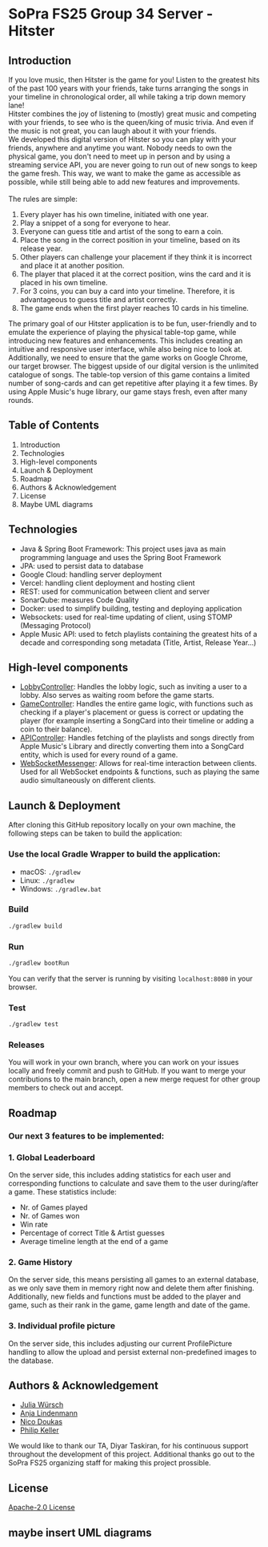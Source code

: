# SoPra FS25 Group 34 Server - Hitster

## Introduction
If you love music, then Hitster is the game for you!
Listen to the greatest hits of the past 100 years with your friends, 
take turns arranging the songs in your timeline in chronological order, 
all while taking a trip down memory lane!
<br>
Hitster combines the joy of listening to (mostly) great music and competing with your friends, to see who is the queen/king of music trivia. 
And even if the music is not great, you can laugh about it with your friends.
<br>
We developed this digital version of Hitster so you can play with your friends, anywhere and anytime you want. 
Nobody needs to own the physical game, you don't need to meet up in person and 
by using a streaming service API, you are never going to run out of new songs to keep the game fresh.
This way, we want to make the game as accessible as possible, while still being able to add new features and improvements.
<br>
<br>
The rules are simple:
1. Every player has his own timeline, initiated with one year.
2. Play a snippet of a song for everyone to hear.
3. Everyone can guess title and artist of the song to earn a coin.
4. Place the song in the correct position in your timeline, based on its release year.
5. Other players can challenge your placement if they think it is incorrect and place it at another
   position.
6. The player that placed it at the correct position, wins the card and it is placed in his own timeline.
7. For 3 coins, you can buy a card into your timeline. Therefore, it is advantageous to guess title and
   artist correctly.
8. The game ends when the first player reaches 10 cards in his timeline.

The primary goal of our Hitster application is to be fun, user-friendly 
and to emulate the experience of playing the physical table-top game, while introducing new features and enhancements.
This includes creating an intuitive and responsive user interface, while also being nice to look at. 
Additionally, we need to ensure that the game works on Google Chrome, our target browser.
The biggest upside of our digital version is the unlimited catalogue of songs. 
The table-top version of this game contains a limited number of song-cards and can get repetitive after playing it a few times.
By using Apple Music's huge library, our game stays fresh, even after many rounds.

## Table of Contents
1. Introduction
2. Technologies
3. High-level components
4. Launch & Deployment
5. Roadmap
6. Authors & Acknowledgement
7. License
8. Maybe UML diagrams

## Technologies
- Java & Spring Boot Framework: This project uses java as main programming language and uses the Spring Boot Framework
- JPA: used to persist data to database
- Google Cloud: handling server deployment
- Vercel: handling client deployment and hosting client
- REST: used for communication between client and server
- SonarQube: measures Code Quality
- Docker: used to simplify building, testing and deploying application
- Websockets: used for real-time updating of client, using STOMP (Messaging Protocol)
- Apple Music API: used to fetch playlists containing the greatest hits of a decade and corresponding song metadata (Title, Artist, Release Year...)

## High-level components
- [LobbyController](https://github.com/nicodoukas/sopra-fs25-group-34-server/blob/main/src/main/java/ch/uzh/ifi/hase/soprafs24/controller/LobbyController.java): Handles the lobby logic, such as inviting a user to a lobby. Also serves as waiting room before the game starts.
- [GameController](https://github.com/nicodoukas/sopra-fs25-group-34-server/blob/main/src/main/java/ch/uzh/ifi/hase/soprafs24/controller/GameController.java): Handles the entire game logic, with functions such as checking if a player's placement or guess is correct or updating the player (for example inserting a SongCard into their timeline or adding a coin to their balance).
- [APIController](https://github.com/nicodoukas/sopra-fs25-group-34-server/blob/main/src/main/java/ch/uzh/ifi/hase/soprafs24/controller/APIController.java): Handles fetching of the playlists and songs directly from Apple Music's Library and directly converting them into a SongCard entity, which is used for every round of a game.
- [WebSocketMessenger](https://github.com/nicodoukas/sopra-fs25-group-34-server/blob/main/src/main/java/ch/uzh/ifi/hase/soprafs24/websocket/WebSocketMessenger.java): Allows for real-time interaction between clients. Used for all WebSocket endpoints & functions, such as playing the same audio simultaneously on different clients.

## Launch & Deployment
After cloning this GitHub repository locally on your own machine, the following steps can be taken to build the application:

### Use the local Gradle Wrapper to build the application:
-   macOS: `./gradlew`
-   Linux: `./gradlew`
-   Windows: `./gradlew.bat`

### Build

```bash
./gradlew build
```

### Run

```bash
./gradlew bootRun
```

You can verify that the server is running by visiting `localhost:8080` in your browser.

### Test

```bash
./gradlew test
```

### Releases

You will work in your own branch, where you can work on your issues locally and freely commit and push to GitHub. 
If you want to merge your contributions to the main branch, open a new merge request for other group members to check out and accept.

## Roadmap
### Our next 3 features to be implemented:
### 1. Global Leaderboard
On the server side, this includes adding statistics for each user and corresponding functions to calculate and save them to the user during/after a game.
These statistics include:
- Nr. of Games played
- Nr. of Games won
- Win rate
- Percentage of correct Title & Artist guesses
- Average timeline length at the end of a game

### 2. Game History
On the server side, this means persisting all games to an external database, as we only save them in memory right now and delete them after finishing.
Additionally, new fields and functions must be added to the player and game, such as their rank in the game, game length and date of the game.

### 3. Individual profile picture
On the server side, this includes adjusting our current ProfilePicture handling to allow the upload and persist external non-predefined images to the database.

## Authors & Acknowledgement
- [Julia Würsch](https://github.com/monolino)
- [Anja Lindenmann](https://github.com/AnchaXD)
- [Nico Doukas](https://github.com/nicodoukas)
- [Philip Keller](https://github.com/phikell)

We would like to thank our TA, Diyar Taskiran, for his continuous support throughout the development of this project.
Additional thanks go out to the SoPra FS25 organizing staff for making this project prossible.

## License
[Apache-2.0 License](https://github.com/nicodoukas/sopra-fs25-group-34-server/blob/main/LICENSE)

## maybe insert UML diagrams
